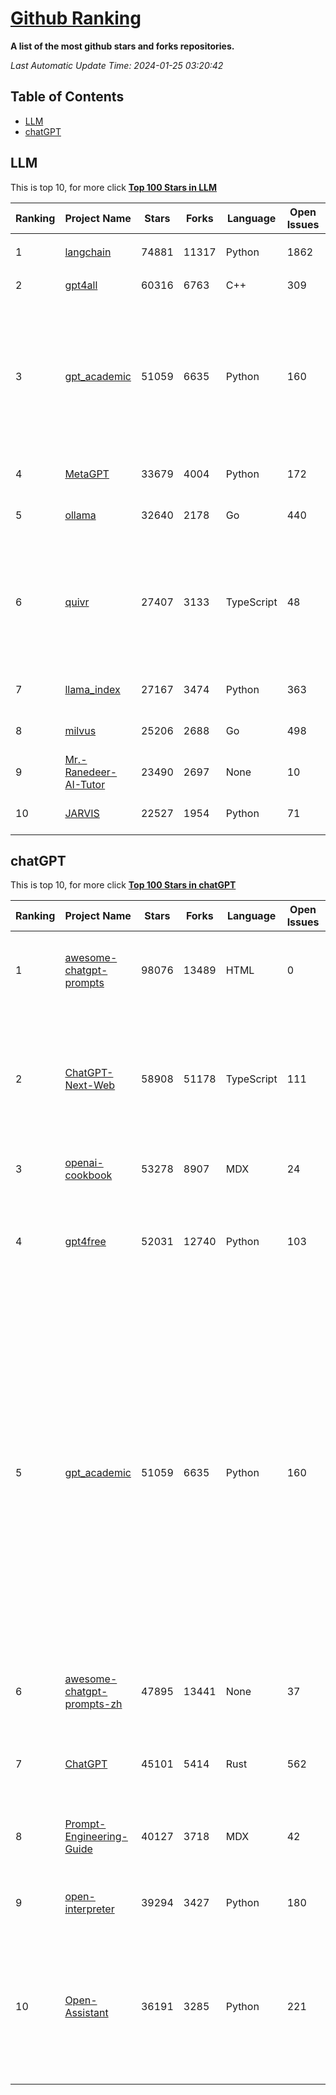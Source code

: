 [Github Ranking](./README.md)
==========

**A list of the most github stars and forks repositories.**

*Last Automatic Update Time: 2024-01-25 03:20:42*

## Table of Contents
 * [LLM](#LLM)
 * [chatGPT](#chatGPT)

## LLM

This is top 10, for more click **[Top 100 Stars in LLM](Top100/LLM.md)**

| Ranking | Project Name | Stars | Forks | Language | Open Issues | Description | Last Commit |
| ------- | ------------ | ----- | ----- | -------- | ----------- | ----------- | ----------- |
| 1 | [langchain](https://github.com/langchain-ai/langchain) | 74881 | 11317 | Python | 1862 | ⚡ Building applications with LLMs through composability ⚡ | 2024-01-25T03:16:23Z |
| 2 | [gpt4all](https://github.com/nomic-ai/gpt4all) | 60316 | 6763 | C++ | 309 | gpt4all: open-source LLM chatbots that you can run anywhere | 2024-01-24T23:00:49Z |
| 3 | [gpt_academic](https://github.com/binary-husky/gpt_academic) | 51059 | 6635 | Python | 160 | 为GPT/GLM等LLM大语言模型提供实用化交互接口，特别优化论文阅读/润色/写作体验，模块化设计，支持自定义快捷按钮&函数插件，支持Python和C++等项目剖析&自译解功能，PDF/LaTex论文翻译&总结功能，支持并行问询多种LLM模型，支持chatglm3等本地模型。接入通义千问, deepseekcoder, 讯飞星火, 文心一言, llama2, rwkv, claude2, moss等。 | 2024-01-24T09:44:54Z |
| 4 | [MetaGPT](https://github.com/geekan/MetaGPT) | 33679 | 4004 | Python | 172 | 🌟 The Multi-Agent Framework: Given one line Requirement, return PRD, Design, Tasks, Repo | 2024-01-24T13:45:48Z |
| 5 | [ollama](https://github.com/ollama/ollama) | 32640 | 2178 | Go | 440 | Get up and running with Llama 2, Mistral, and other large language models locally. | 2024-01-25T01:36:15Z |
| 6 | [quivr](https://github.com/StanGirard/quivr) | 27407 | 3133 | TypeScript | 48 | Your GenAI Second Brain 🧠  A personal productivity assistant (RAG) ⚡️🤖 Chat with your docs (PDF, CSV, ...)  & apps using Langchain, GPT 3.5 / 4 turbo, Private, Anthropic, VertexAI, Ollama, LLMs, that you can share with users !  Local & Private alternative to OpenAI GPTs & ChatGPT powered by retrieval-augmented generation. | 2024-01-24T19:57:20Z |
| 7 | [llama_index](https://github.com/run-llama/llama_index) | 27167 | 3474 | Python | 363 | LlamaIndex (formerly GPT Index) is a data framework for your LLM applications | 2024-01-25T03:16:02Z |
| 8 | [milvus](https://github.com/milvus-io/milvus) | 25206 | 2688 | Go | 498 | A cloud-native vector database, storage for next generation AI applications | 2024-01-25T03:13:53Z |
| 9 | [Mr.-Ranedeer-AI-Tutor](https://github.com/JushBJJ/Mr.-Ranedeer-AI-Tutor) | 23490 | 2697 | None | 10 | A GPT-4 AI Tutor Prompt for customizable personalized learning experiences. | 2023-11-18T21:18:14Z |
| 10 | [JARVIS](https://github.com/microsoft/JARVIS) | 22527 | 1954 | Python | 71 | JARVIS, a system to connect LLMs with ML community. Paper: https://arxiv.org/pdf/2303.17580.pdf | 2024-01-15T03:26:37Z |


## chatGPT

This is top 10, for more click **[Top 100 Stars in chatGPT](Top100/chatGPT.md)**

| Ranking | Project Name | Stars | Forks | Language | Open Issues | Description | Last Commit |
| ------- | ------------ | ----- | ----- | -------- | ----------- | ----------- | ----------- |
| 1 | [awesome-chatgpt-prompts](https://github.com/f/awesome-chatgpt-prompts) | 98076 | 13489 | HTML | 0 | This repo includes ChatGPT prompt curation to use ChatGPT better. | 2024-01-23T10:32:26Z |
| 2 | [ChatGPT-Next-Web](https://github.com/ChatGPTNextWeb/ChatGPT-Next-Web) | 58908 | 51178 | TypeScript | 111 | A cross-platform ChatGPT/Gemini UI (Web / PWA / Linux / Win / MacOS). 一键拥有你自己的跨平台 ChatGPT/Gemini 应用。 | 2024-01-25T03:04:39Z |
| 3 | [openai-cookbook](https://github.com/openai/openai-cookbook) | 53278 | 8907 | MDX | 24 | Examples and guides for using the OpenAI API | 2024-01-25T01:05:14Z |
| 4 | [gpt4free](https://github.com/xtekky/gpt4free) | 52031 | 12740 | Python | 103 | The official gpt4free repository \| various collection of powerful language models | 2024-01-24T00:05:29Z |
| 5 | [gpt_academic](https://github.com/binary-husky/gpt_academic) | 51059 | 6635 | Python | 160 | 为GPT/GLM等LLM大语言模型提供实用化交互接口，特别优化论文阅读/润色/写作体验，模块化设计，支持自定义快捷按钮&函数插件，支持Python和C++等项目剖析&自译解功能，PDF/LaTex论文翻译&总结功能，支持并行问询多种LLM模型，支持chatglm3等本地模型。接入通义千问, deepseekcoder, 讯飞星火, 文心一言, llama2, rwkv, claude2, moss等。 | 2024-01-24T09:44:54Z |
| 6 | [awesome-chatgpt-prompts-zh](https://github.com/PlexPt/awesome-chatgpt-prompts-zh) | 47895 | 13441 | None | 37 | ChatGPT 中文调教指南。各种场景使用指南。学习怎么让它听你的话。 | 2024-01-18T15:19:28Z |
| 7 | [ChatGPT](https://github.com/lencx/ChatGPT) | 45101 | 5414 | Rust | 562 | 🔮 ChatGPT Desktop Application (Mac, Windows and Linux) | 2024-01-19T18:18:00Z |
| 8 | [Prompt-Engineering-Guide](https://github.com/dair-ai/Prompt-Engineering-Guide) | 40127 | 3718 | MDX | 42 | 🐙 Guides, papers, lecture, notebooks and resources for prompt engineering | 2024-01-22T10:53:14Z |
| 9 | [open-interpreter](https://github.com/KillianLucas/open-interpreter) | 39294 | 3427 | Python | 180 | A natural language interface for computers. | 2024-01-24T17:13:06Z |
| 10 | [Open-Assistant](https://github.com/LAION-AI/Open-Assistant) | 36191 | 3285 | Python | 221 | OpenAssistant is a chat-based assistant that understands tasks, can interact with third-party systems, and retrieve information dynamically to do so. | 2024-01-16T16:27:24Z |

